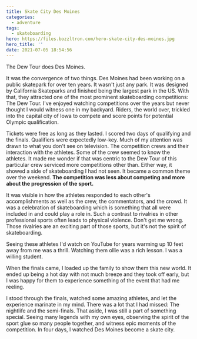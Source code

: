 ```yaml
---
title: Skate City Des Moines
categories:
  - adventure
tags:
  - skateboarding
hero: https://files.bozzltron.com/hero-skate-city-des-moines.jpg
hero_title: ''
date: 2021-07-05 18:54:56
---
```

The Dew Tour does Des Moines.

<!-- more -->
It was the convergence of two things.  Des Moines had been working on a public skatepark for over ten years.  It wasn't just any park.  It was designed by California Skateparks and finished being the largest park in the US. With that, they attracted one of the most prominent skateboarding competitions: The Dew Tour.  I've enjoyed watching competitions over the years but never thought I would witness one in my backyard.  Riders, the world over, trickled into the capital city of Iowa to compete and score points for potential Olympic qualification.  

Tickets were free as long as they lasted.  I scored two days of qualifying and the finals.  Qualifiers were expectedly low-key.  Much of my attention was drawn to what you don't see on television.  The competition crews and their interaction with the athletes.  Some of the crew seemed to know the athletes.  It made me wonder if that was centric to the Dew Tour of this particular crew serviced more competitions other than.  Either way, it showed a side of skateboarding I had not seen.  It became a common theme over the weekend.  **The competition was less about competing and more about the progression of the sport.**

It was visible in how the athletes responded to each other's accomplishments as well as the crew, the commentators, and the crowd.  It was a celebration of skateboarding which is something that all were included in and could play a role in.  Such a contrast to rivalries in other professional sports often leads to physical violence.  Don't get me wrong.  Those rivalries are an exciting part of those sports, but it's not the spirit of skateboarding.

Seeing these athletes I'd watch on YouTube for years warming up 10 feet away from me was a thrill.  Watching them ollie was a rich lesson. I was a willing student.

When the finals came, I loaded up the family to show them this new world.  It ended up being a hot day with not much breeze and they took off early, but I was happy for them to experience something of the event that had me reeling.

I stood through the finals, watched some amazing athletes, and let the experience marinate in my mind.  There was a lot that I had missed:  The nightlife and the semi-finals.  That aside, I was still a part of something special.  Seeing many legends with my own eyes, observing the spirit of the sport glue so many people together, and witness epic moments of the competition.  In four days, I watched Des Moines become a skate city.


